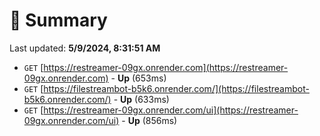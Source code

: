 # 📖 Summary
Last updated: **5/9/2024, 8:31:51 AM**

- `GET` [https://restreamer-09gx.onrender.com](https://restreamer-09gx.onrender.com) - **Up** (653ms)
- `GET` [https://filestreambot-b5k6.onrender.com/](https://filestreambot-b5k6.onrender.com/) - **Up** (633ms)
- `GET` [https://restreamer-09gx.onrender.com/ui](https://restreamer-09gx.onrender.com/ui) - **Up** (856ms)

